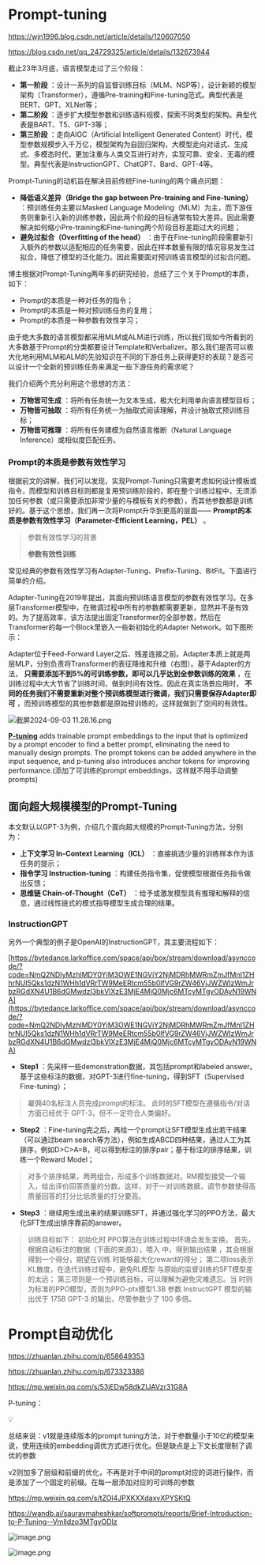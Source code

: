 # Prompt-tuning

https://wjn1996.blog.csdn.net/article/details/120607050

https://blog.csdn.net/qq_24729325/article/details/132673944

截止23年3月底，语言模型走过了三个阶段：

- **第一阶段** ：设计一系列的自监督训练目标（MLM、NSP等），设计新颖的模型架构（Transformer），遵循Pre-training和Fine-tuning范式。典型代表是BERT、GPT、XLNet等；
- **第二阶段** ：逐步扩大模型参数和训练语料规模，探索不同类型的架构。典型代表是BART、T5、GPT-3等；
- **第三阶段** ：走向AIGC（Artificial Intelligent Generated Content）时代，模型参数规模步入千万亿，模型架构为自回归架构，大模型走向对话式、生成式、多模态时代，更加注重与人类交互进行对齐，实现可靠、安全、无毒的模型。典型代表是InstructionGPT、ChatGPT、Bard、GPT-4等。

Prompt-Tuning的动机旨在解决目前传统Fine-tuning的两个痛点问题：

- **降低语义差异（Bridge the gap between Pre-training and Fine-tuning）** ：预训练任务主要以Masked Language Modeling（MLM）为主，而下游任务则重新引入新的训练参数，因此两个阶段的目标通常有较大差异。因此需要解决如何缩小Pre-training和Fine-tuning两个阶段目标差距过大的问题；
- **避免过拟合（Overfitting of the head）** ：由于在Fine-tuning阶段需要新引入额外的参数以适配相应的任务需要，因此在样本数量有限的情况容易发生过拟合，降低了模型的泛化能力。因此需要面对预训练语言模型的过拟合问题。

博主根据对Prompt-Tuning两年多的研究经验，总结了三个关于Prompt的本质，如下：

- Prompt的本质是一种对任务的指令；
- Prompt的本质是一种对预训练任务的复用；
- Prompt的本质是一种参数有效性学习；

由于绝大多数的语言模型都采用MLM或ALM进行训练，所以我们现如今所看到的大多数基于Prompt的分类都要设计Template和Verbalizer。那么我们是否可以极大化地利用MLM和ALM的先验知识在不同的下游任务上获得更好的表现？是否可以设计一个全新的预训练任务来满足一些下游任务的需求呢？

我们介绍两个充分利用这个思想的方法：

- **万物皆可生成** ：将所有任务统一为文本生成，极大化利用单向语言模型目标；
- **万物皆可抽取** ：将所有任务统一为抽取式阅读理解，并设计抽取式预训练目标；
- **万物皆可推理** ：将所有任务建模为自然语言推断（Natural Language Inference）或相似度匹配任务。

### Prompt的本质是参数有效性学习

根据前文的讲解，我们可以发现，实现Prompt-Tuning只需要考虑如何设计模板或指令，而模型和训练目标则都是复用预训练阶段的，即在整个训练过程中，无须添加任何参数（或只需要添加非常少量的与模板有关的参数），而其他参数都是训练好的。基于这个思想，我们再一次将Prompt升华到更高的层面—— **Prompt的本质是参数有效性学习（Parameter-Efficient Learning，PEL）** 。

> 参数有效性学习的背景
> 
> 
> **参数有效性训练**
> 

常见经典的参数有效性学习有Adapter-Tuning、Prefix-Tuning、BitFit。下面进行简单的介绍。

Adapter-Tuning在2019年提出，其面向预训练语言模型的参数有效性学习。在多层Transformer模型中，在微调过程中所有的参数都需要更新，显然并不是有效的。为了提高效率，该方法提出固定Transformer的全部参数，然后在Transformer的每一个Block里嵌入一些新初始化的Adapter Network。如下图所示：

Adapter位于Feed-Forward Layer之后、残差连接之前。Adapter本质上就是两层MLP，分别负责将Transformer的表征降维和升维（右图）。基于Adapter的方法， **只需要添加不到5%的可训练参数，即可以几乎达到全参数训练的效果** ，在训练过程中大大节省了训练时间，做到时间有效性。因此在真实场景应用时， **不同的任务我们不需要重新对整个预训练模型进行微调，我们只需要保存Adapter即可** ，而预训练模型的其他参数都是原始预训练的，这样就做到了空间的有效性。

![截屏2024-09-03 11.28.16.png](Prompt-tuning%20ecf2df045de242dcbfe2fd973c49a717/%25E6%2588%25AA%25E5%25B1%258F2024-09-03_11.28.16.png)

[**P-tuning**](https://hf.co/papers/2103.10385) adds trainable prompt embeddings to the input that is optimized by a prompt encoder to find a better prompt, eliminating the need to manually design prompts. The prompt tokens can be added anywhere in the input sequence, and p-tuning also introduces anchor tokens for improving performance.(添加了可训练的prompt embeddings，这样就不用手动调整prompts)

## 面向超大规模模型的Prompt-Tuning

本文默认以GPT-3为例，介绍几个面向超大规模的Prompt-Tuning方法，分别为：

- **上下文学习 In-Context Learning（ICL）** ：直接挑选少量的训练样本作为该任务的提示；
- **指令学习 Instruction-tuning** ：构建任务指令集，促使模型根据任务指令做出反馈；
- **思维链 Chain-of-Thought（CoT）** ：给予或激发模型具有推理和解释的信息，通过线性链式的模式指导模型生成合理的结果。

### InstructionGPT

另外一个典型的例子是OpenAI的InstructionGPT，其主要流程如下：

[https://bytedance.larkoffice.com/space/api/box/stream/download/asynccode/?code=NmQ2NDIyMzhlMDY0YjM3OWE1NGViY2NjMDRhMWRmZmJfMnI1ZHhrNUI5Qks1dzN1WHh1dVRrTW9MeERtcm55b0lfVG9rZW46VjJWZWIzWmJrbzRGdXN4U1B6dGMwdzl3bkVlXzE3MjE4MjQ0Mjc6MTcyMTgyODAyN19WNA](https://bytedance.larkoffice.com/space/api/box/stream/download/asynccode/?code=NmQ2NDIyMzhlMDY0YjM3OWE1NGViY2NjMDRhMWRmZmJfMnI1ZHhrNUI5Qks1dzN1WHh1dVRrTW9MeERtcm55b0lfVG9rZW46VjJWZWIzWmJrbzRGdXN4U1B6dGMwdzl3bkVlXzE3MjE4MjQ0Mjc6MTcyMTgyODAyN19WNA)

- **Step1** ：先采样一些demonstration数据，其包括prompt和labeled answer。基于这些标注的数据，对GPT-3进行fine-tuning，得到SFT（Supervised Fine-tuning）；

> 雇佣40名标注人员完成prompt的标注。
此时的SFT模型在遵循指令/对话方面已经优于 GPT-3，但不一定符合人类偏好。
> 
- **Step2** ：Fine-tuning完之后，再给一个prompt让SFT模型生成出若干结果（可以通过beam search等方法），例如生成ABCD四种结果，通过人工为其排序，例如D>C>A=B，可以得到标注的排序pair；基于标注的排序结果，训练一个Reward Model；

> 对多个排序结果，两两组合，形成多个训练数据对。RM模型接受一个输入，给出评价回答质量的分数。这样，对于一对训练数据，调节参数使得高质量回答的打分比低质量的打分要高。
> 
- **Step3** ：继续用生成出来的结果训练SFT，并通过强化学习的PPO方法，最大化SFT生成出排序靠前的answer。

> 训练目标如下：
初始化时
PPO算法在训练过程中环境会发生变换。
首先，根据自动标注的数据（下面的来源3），喂入 中，得到输出结果 ，其会根据 得到一个得分，期望在训练 时能够最大化reward的得分；
第二项loss表示KL散度，在迭代训练过程中，避免RL模型 与原始的监督训练的SFT模型差的太远；
第三项则是一个预训练目标，可以理解为避免灾难遗忘。当 时则为标准的PPO模型，否则为PPO-ptx模型1.3B 参数 InstructGPT 模型的输出优于 175B GPT-3 的输出，尽管参数少了 100 多倍。
> 

# Prompt自动优化

https://zhuanlan.zhihu.com/p/658649353

https://zhuanlan.zhihu.com/p/673323386

https://mp.weixin.qq.com/s/53jEDw58dkZlJAVzr31G8A

P-tuning：

<aside>
💡

总结来说：v1就是连续版本的prompt tuning方法，对于参数量小于10亿的模型来说，使用连续的embedding调优方式进行优化。但是缺点是上下文长度限制了调优的参数

v2则加多了层级和前缀的优化，不再是对于中间的prompt对应的词进行操作，而是添加了一个固定的前缀。在每一层添加对应的可训练的参数

</aside>

https://mp.weixin.qq.com/s/tZOl4JPXKXXdaxvXPYSKtQ

https://wandb.ai/sauravmaheshkar/softprompts/reports/Brief-Introduction-to-P-Tuning--Vmlldzo3MTgyODIz

![image.png](Prompt-tuning%20ecf2df045de242dcbfe2fd973c49a717/image.png)

![image.png](Prompt-tuning%20ecf2df045de242dcbfe2fd973c49a717/image%201.png)